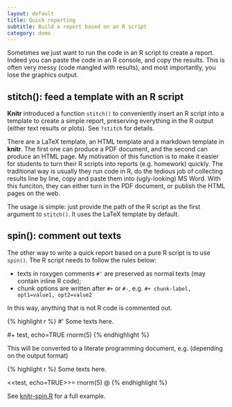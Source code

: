 ```yaml
---
layout: default
title: Quick reporting
subtitle: Build a report based on an R script
category: demo
---
```


Sometimes we just want to run the code in an R script to create a report. Indeed you can paste the code in an R console, and copy the results. This is often very messy (code mangled with results), and most importantly, you lose the graphics output.

## stitch(): feed a template with an R script

**Knitr** introduced a function `stitch()` to conveniently insert an R script into a template to create a simple report, preserving everything in the R output (either text results or plots). See `?stitch` for details.

There are a LaTeX template, an HTML template and a markdown template in **knitr**. The first one can produce a PDF document, and the second can produce an HTML page. My motivation of this function is to make it easier for students to turn their R scripts into reports (e.g. homework) quickly. The traditional way is usually they run code in R, do the tedious job of collecting results line by line, copy and paste them into (ugly-looking) MS Word. With this funciton, they can either turn in the PDF document, or publish the HTML pages on the web.

The usage is simple: just provide the path of the R script as the first argument to `stitch()`. It uses the LaTeX template by default.

## spin(): comment out texts

The other way to write a quick report based on a pure R script is to use `spin()`. The R script needs to follow the rules below:

- texts in roxygen comments `#'` are preserved as normal texts (may contain inline R code);
- chunk options are written after `#+` or `#-`, e.g. `#+ chunk-label, opt1=value1, opt2=value2`

In this way, anything that is not R code is commented out.

{% highlight r %}
#' Some texts here.

#+ test, echo=TRUE
rnorm(5)
{% endhighlight %}

This will be converted to a literate programming document, e.g. (depending on the output format)

{% highlight r %}
Some texts here.

<<test, echo=TRUE>>=
rnorm(5)
@
{% endhighlight %}

See [knitr-spin.R](https://github.com/yihui/knitr/blob/master/inst/examples/knitr-spin.R) for a full example.

